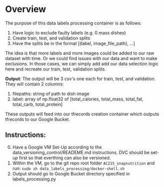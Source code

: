 # Overview
The purpose of this data labels processing container is as follows:

1) Have logic to exclude faulty labels (e.g. 0 mass dishes)
2) Create train, test, and validation splits
3) Have the splits be in the format [(label, image_file_path), ...]

The idea is that more labels and more images could be added to our raw dataset with time. Or we could find issues with our data and want to make exclusions. In those cases, we can simply add add our data selection logic here and recreate our train, test, validation splits. 

**Output**: The output will be 3 csv's one each for train, test, and validation. They will contain 2 columns: 

1) filepaths: string of path to dish image
2) label: array of np.float32 of [total_calories, total_mass, total_fat, total_carb, total_protein]

These outputs will feed into our tfrecords creation container which outputs tfrecords to our Google Bucket.

## Instructions: 

0) Have a Google VM Set-Up according to the data_versioning_control/READEME.md instructions. DVC should be set-up first so that everthing can also be versioned. 
1) Within the VM, go to the git repo root folder ```AC215_snapnutrition``` and run: ```sudo sh data_labels_processing/docker-shell.sh```
2) Output should go to Google Bucket directory specified in labels_processing.py 
